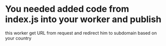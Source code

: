 <h1>You needed added code from index.js into your worker and publish</h1>

<p>this worker get URL from request and redirect him to subdomain based on your country</p>